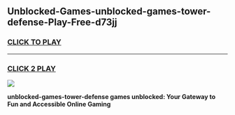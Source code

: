 
## Unblocked-Games-unblocked-games-tower-defense-Play-Free-d73jj
<h3>
<a href="https://premium76.site?title=unblocked-games-tower-defense&ref=18A1">CLICK TO PLAY</a></h3>
<hr>

<h3>
<a href="https://premium76.site?title=unblocked-games-tower-defense&ref=18A1">CLICK 2 PLAY</a>
  
</h3>

<a href="https://premium76.site?title=unblocked-games-tower-defense&ref=18A1"><img src="https://clearcache.store/games.png"></a>


**unblocked-games-tower-defense games unblocked: Your Gateway to Fun and Accessible Online Gaming**
